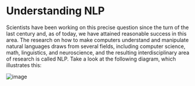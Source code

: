 # Understanding NLP
Scientists have been working on this precise question since the turn of the last century and,
as of today, we have attained reasonable success in this area. The research on how to make
computers understand and manipulate natural languages draws from several fields,
including computer science, math, linguistics, and neuroscience, and the resulting
interdisciplinary area of research is called NLP. Take a look at the following diagram,
which illustrates this:

![image](https://user-images.githubusercontent.com/26960395/136666505-7b85b1ab-b706-453e-af31-422c894a6f7c.png)

 

